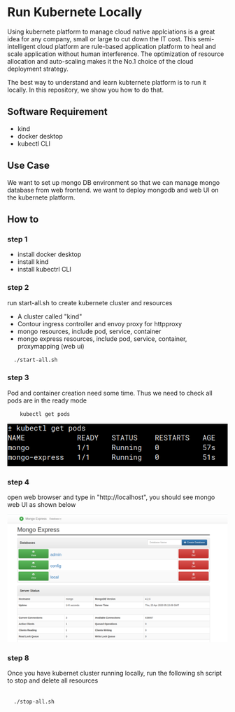 # Run Kubernete Locally

Using kubernete platform to manage cloud native applciations is a great idea for any company, small or large to cut down the IT cost. This semi-intelligent cloud platform are rule-based application platform to heal and scale application without human interference. The optimization of resource allocation and auto-scaling makes it the No.1 choice of the cloud deployment strategy.

The best way to understand and learn kubternete platform is to run it locally. In this repository, we show you how to do that.

## Software Requirement

- kind
- docker desktop
- kubectl CLI

## Use Case

We want to set up mongo DB environment so that we can manage mongo database from web frontend. we want to deploy mongodb and web UI on the kubernete platform.

## How to

### step 1

- install docker desktop
- install kind
- install kubectrl CLI

### step 2

run start-all.sh to create kubernete cluster and resources

- A cluster called "kind"
- Contour ingress controller and envoy proxy for httpproxy
- mongo resources, include pod, service, container
- mongo express resources, include pod, service, container, proxymapping (web ui)

```sh
  ./start-all.sh
```

### step 3

Pod and container creation need some time. Thus we need to check all pods are in the ready mode

```sh
    kubectl get pods
```

![get pods](/images/kubectl_get_pods.png)

### step 4

open web browser and type in "http://localhost", you should see mongo web UI as shown below

![mongo web ui](/images/mongo_web_ui.png)

### step 8

Once you have kubernet cluster running locally, run the following sh script to stop and delete all resources

```sh

  ./stop-all.sh

```
